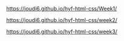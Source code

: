 https://joudi6.github.io/hyf-html-css/Week1/

https://joudi6.github.io/hyf-html-css/week2/

https://joudi6.github.io/hyf-html-css/week3/


        
